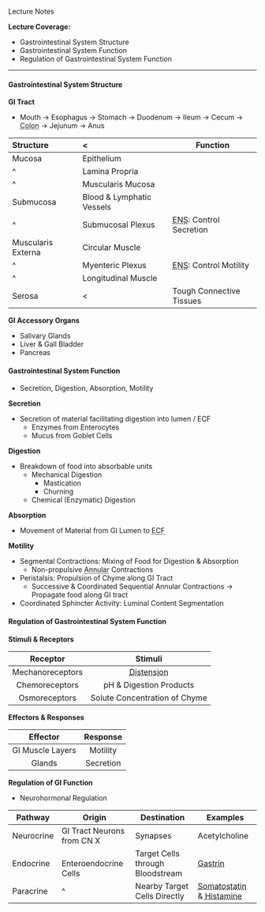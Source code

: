 Lecture Notes

**Lecture Coverage:**
- Gastrointestinal System Structure
- Gastrointestinal System Function
- Regulation of Gastrointestinal System Function

---
#### **Gastrointestinal System Structure**
**GI Tract**
- Mouth → Esophagus → Stomach → Duodenum → Ileum → Cecum → <abbr Title="Ascending → Transverse → Descending">Colon</abbr> → Jejunum → Anus

| **Structure**      | <                         | **Function**                                                       |
| :----------------- | :------------------------ | ------------------------------------------------------------------ |
| Mucosa             | Epithelium                |                                                                    |
| ^                  | Lamina Propria            |                                                                    |
| ^                  | Muscularis Mucosa         |                                                                    |
| Submucosa          | Blood & Lymphatic Vessels |                                                                    |
| ^                  | Submucosal Plexus         | <abbr Title="Enteric Nervous System">ENS</abbr>: Control Secretion |
| Muscularis Externa | Circular Muscle           |                                                                    |
| ^                  | Myenteric Plexus          | <abbr Title="Enteric Nervous System">ENS</abbr>: Control Motility  |
| ^                  | Longitudinal Muscle       |                                                                    |
| Serosa             | <                         | Tough Connective Tissues                                           |

**GI Accessory Organs**
- Salivary Glands
- Liver & Gall Bladder
- Pancreas


#### **Gastrointestinal System Function**
- Secretion, Digestion, Absorption, Motility

**Secretion**
- Secretion of material facilitating digestion into lumen / ECF
	- Enzymes from Enterocytes
	- Mucus from Goblet Cells

**Digestion**
- Breakdown of food into absorbable units
	- Mechanical Digestion
		- Mastication
		- Churning
	- Chemical (Enzymatic) Digestion

**Absorption**
- Movement of Material from GI Lumen to <abbr Title="Extracellular Fluid">ECF</abbr>

**Motility**
- Segmental Contractions: Mixing of Food for Digestion & Absorption
	- Non-propulsive <abbr Title="Ring-shaped">Annular</abbr> Contractions
- Peristalsis: Propulsion of Chyme along GI Tract
	- Successive & Coordinated Sequential Annular Contractions → Propagate food along GI tract
- Coordinated Sphincter Activity: Luminal Content Segmentation


#### **Regulation of Gastrointestinal System Function**
**Stimuli & Receptors**

|     Receptor     |                 Stimuli                  |
| :--------------: | :--------------------------------------: |
| Mechanoreceptors | <abbr Title="Swelling">Distension</abbr> |
|  Chemoreceptors  |         pH & Digestion Products          |
|  Osmoreceptors   |      Solute Concentration of Chyme       |

**Effectors & Responses**

|     Effector     | Response  |
| :--------------: | :-------: |
| GI Muscle Layers | Motility  |
|      Glands      | Secretion |


**Regulation of GI Function**
- Neurohormonal Regulation

| Pathway    | Origin                     | Destination                      | Examples                                                                                    |
| ---------- | -------------------------- | -------------------------------- | ------------------------------------------------------------------------------------------- |
| Neurocrine | GI Tract Neurons from CN X | Synapses                         | Acetylcholine                                                                               |
| Endocrine  | <br>Enteroendocrine Cells  | Target Cells through Bloodstream | <abbr Title="to G Cells">Gastrin</abbr>                                                     |
| Paracrine  | ^                          | Nearby Target Cells Directly     | <abbr Title="to GD Cells">Somatostatin</abbr> & <abbr Title="to ECF Cells">Histamine</abbr> |
